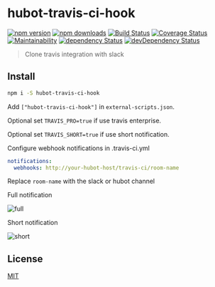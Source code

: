 # hubot-travis-ci-hook

[![npm version](https://img.shields.io/npm/v/hubot-travis-ci-hook.svg)](https://www.npmjs.com/package/hubot-travis-ci-hook)
[![npm downloads](https://img.shields.io/npm/dm/hubot-travis-ci-hook.svg)](https://www.npmjs.com/package/hubot-travis-ci-hook)
[![Build Status](https://travis-ci.org/lgaticaq/hubot-travis-ci-hook.svg?branch=master)](https://travis-ci.org/lgaticaq/hubot-travis-ci-hook)
[![Coverage Status](https://coveralls.io/repos/github/lgaticaq/hubot-travis-ci-hook/badge.svg)](https://coveralls.io/github/lgaticaq/hubot-travis-ci-hook)
[![Maintainability](https://api.codeclimate.com/v1/badges/88b9cc7da316027daaef/maintainability)](https://codeclimate.com/github/lgaticaq/hubot-travis-ci-hook/maintainability)
[![dependency Status](https://img.shields.io/david/lgaticaq/hubot-travis-ci-hook.svg)](https://david-dm.org/lgaticaq/hubot-travis-ci-hook#info=dependencies)
[![devDependency Status](https://img.shields.io/david/dev/lgaticaq/hubot-travis-ci-hook.svg)](https://david-dm.org/lgaticaq/hubot-travis-ci-hook#info=devDependencies)

> Clone travis integration with slack

## Install

```bash
npm i -S hubot-travis-ci-hook
```

Add `["hubot-travis-ci-hook"]` in `external-scripts.json`.

Optional set `TRAVIS_PRO=true` if use travis enterprise.

Optional set `TRAVIS_SHORT=true` if use short notification.

Configure webhook notifications in .travis-ci.yml

```yml
notifications:
  webhooks: http://your-hubot-host/travis-ci/room-name
```

Replace `room-name` with the slack or hubot channel

Full notification

![full](http://pix.toile-libre.org/upload/original/1488246621.png)

Short notification

![short](http://pix.toile-libre.org/upload/original/1488246665.png)

## License

[MIT](https://tldrlegal.com/license/mit-license)
